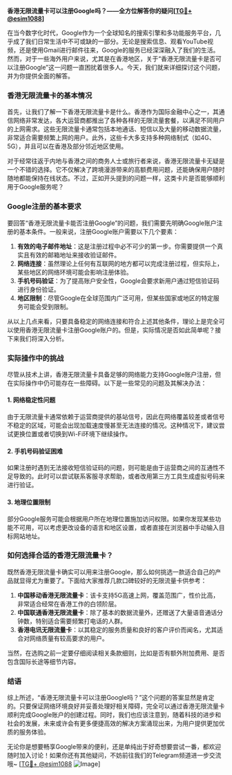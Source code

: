 **香港无限流量卡可以注册Google吗？——全方位解答你的疑问[[TG💪+ @esim1088](https://t.me/s/esim1088)]**

在当今数字化时代，Google作为一个全球知名的搜索引擎和多功能服务平台，几乎成了我们日常生活中不可或缺的一部分。无论是搜索信息、观看YouTube视频，还是使用Gmail进行邮件往来，Google的服务已经深深融入了我们的生活。然而，对于一些海外用户来说，尤其是在香港地区，关于“香港无限流量卡是否可以注册Google”这一问题一直困扰着很多人。今天，我们就来详细探讨这个问题，并为你提供全面的解答。

### 香港无限流量卡的基本情况

首先，让我们了解一下香港无限流量卡是什么。香港作为国际金融中心之一，其通信网络非常发达，各大运营商都推出了各种各样的无限流量套餐，以满足不同用户的上网需求。这些无限流量卡通常包括本地通话、短信以及大量的移动数据流量，非常适合需要频繁上网的用户。此外，这些卡大多支持多种网络制式（如4G、5G），并且可以在香港及部分邻近地区使用。

对于经常往返于内地与香港之间的商务人士或旅行者来说，香港无限流量卡无疑是一个不错的选择。它不仅解决了跨境漫游带来的高额费用问题，还能确保用户随时随地都能保持在线状态。不过，正如开头提到的问题一样，这类卡片是否能够顺利用于Google服务呢？

### Google注册的基本要求

要回答“香港无限流量卡能否注册Google”的问题，我们需要先明确Google账户注册的基本条件。一般来说，注册Google账户需要以下几个要素：

1. **有效的电子邮件地址**：这是注册过程中必不可少的第一步。你需要提供一个真实且有效的邮箱地址来接收验证邮件。
2. **网络连接**：虽然理论上任何有互联网的地方都可以完成注册过程，但实际上，某些地区的网络环境可能会影响注册体验。
3. **手机号码验证**：为了提高账户安全性，Google会要求新用户通过短信验证码进行身份验证。
4. **地区限制**：尽管Google在全球范围内广泛可用，但某些国家或地区的特定服务可能会受到限制。

从以上几点来看，只要具备稳定的网络连接和符合上述其他条件，理论上是完全可以使用香港无限流量卡注册Google账户的。但是，实际情况是否如此简单呢？接下来我们将深入分析。

### 实际操作中的挑战

尽管从技术上讲，香港无限流量卡具备足够的网络能力支持Google账户注册，但在实际操作中仍可能存在一些障碍。以下是一些常见的问题及其解决办法：

#### 1. 网络稳定性问题
由于无限流量卡通常依赖于运营商提供的基站信号，因此在网络覆盖较差或者信号不稳定的区域，可能会出现加载速度慢甚至无法连接的情况。这种情况下，建议尝试更换位置或者切换到Wi-Fi环境下继续操作。

#### 2. 手机号码验证困难
如果注册时遇到无法接收短信验证码的问题，则可能是由于运营商之间的互通性不足导致的。此时可以尝试联系客服寻求帮助，或者改用第三方工具生成虚拟号码来进行验证。

#### 3. 地理位置限制
部分Google服务可能会根据用户所在地理位置施加访问权限。如果你发现某些功能不可用，可以考虑更改设备的语言和地区设置，或者直接在浏览器中手动输入目标网站地址。

### 如何选择合适的香港无限流量卡？

既然香港无限流量卡确实可以用来注册Google，那么如何挑选一款适合自己的产品就显得尤为重要了。下面给大家推荐几款口碑较好的无限流量卡供参考：

1. **中国移动香港无限流量卡**：该卡支持5G高速上网，覆盖范围广，性价比高，非常适合经常在香港工作的白领阶层。
2. **中国联通香港无限流量卡**：除了基本的数据流量外，还赠送了大量语音通话分钟数，特别适合需要频繁打电话的人群。
3. **香港电讯无限流量卡**：以其稳定的服务质量和良好的客户评价而闻名，尤其适合对网络质量有较高要求的用户。

当然，在选购之前一定要仔细阅读相关条款细则，比如是否有额外附加费用、是否包含国际长途等细节内容。

### 结语

综上所述，“香港无限流量卡可以注册Google吗？”这个问题的答案显然是肯定的。只要保证网络环境良好并妥善处理好相关障碍，完全可以通过香港无限流量卡顺利完成Google账户的创建过程。同时，我们也应该注意到，随着科技的进步和社会的发展，未来或许会有更多便捷高效的解决方案涌现出来，为用户提供更加优质的服务体验。

无论你是想要畅享Google带来的便利，还是单纯出于好奇想要尝试一番，都欢迎随时加入讨论！如果你还有其他疑问，不妨前往我们的Telegram频道进一步交流哦~ [[TG💪+ @esim1088](https://t.me/s/esim1088) ![Image](https://i.postimg.cc/4NQfJmqS/Snipaste-2025-05-13-00-14-12.png)]